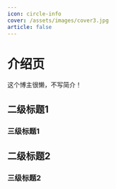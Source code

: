 ```yaml
---
icon: circle-info
cover: /assets/images/cover3.jpg
article: false
---
```


# 介绍页

这个博主很懒，不写简介！

## 二级标题1

### 三级标题1

## 二级标题2

### 三级标题2
